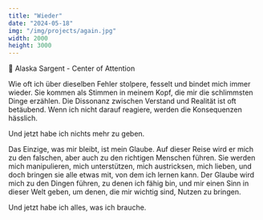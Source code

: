 ```yaml
---
title: "Wieder"
date: "2024-05-18"
img: "/img/projects/again.jpg"
width: 2000
height: 3000
---
```


🎵 Alaska Sargent - Center of Attention

Wie oft ich über dieselben Fehler stolpere, fesselt und bindet mich immer wieder. Sie kommen als Stimmen in meinem Kopf, die mir die schlimmsten Dinge erzählen. Die Dissonanz zwischen Verstand und Realität ist oft betäubend. Wenn ich nicht darauf reagiere, werden die Konsequenzen hässlich.

Und jetzt habe ich nichts mehr zu geben.

Das Einzige, was mir bleibt, ist mein Glaube. Auf dieser Reise wird er mich zu den falschen, aber auch zu den richtigen Menschen führen. Sie werden mich manipulieren, mich unterstützen, mich austricksen, mich lieben, und doch bringen sie alle etwas mit, von dem ich lernen kann. Der Glaube wird mich zu den Dingen führen, zu denen ich fähig bin, und mir einen Sinn in dieser Welt geben, um denen, die mir wichtig sind, Nutzen zu bringen.

Und jetzt habe ich alles, was ich brauche.
